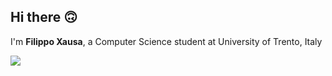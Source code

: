 ## Hi there 🙃
I'm **Filippo Xausa**, a Computer Science student at University of Trento, Italy

![](https://komarev.com/ghpvc/?username=filippoxausa&color=blue&style=flat-square&abbreviated=true)
